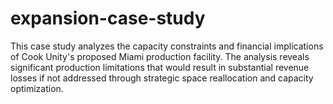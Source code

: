 # expansion-case-study
This case study analyzes the capacity constraints and financial implications of Cook Unity's proposed Miami production facility. The analysis reveals significant production limitations that would result in substantial revenue losses if not addressed through strategic space reallocation and capacity optimization.
